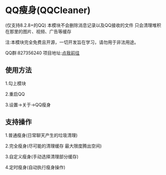 # QQ瘦身(QQCleaner)
(仅支持8.2.8+的QQ)
本模块不会删除消息记录以及QQ接收的文件 只会清理堆积在那里的图片、视频、广告等缓存

注:本模块完全免费且开源，一切开发旨在学习，请勿用于非法用途。

QQ群:827356240  项目地址:[点我前往](https://github.com/KyuubiRan/QQCleaner)


## 使用方法
1.勾上模块

2.重启QQ

3.设置->关于->QQ瘦身

## 支持操作
1.普通瘦身(日常聊天产生的垃圾清理)

2.完全瘦身(尽可能的清理缓存 最大限度腾出空间)

3.自定义瘦身(手动选择清理部分缓存)

4.定时瘦身(自动执行瘦身操作)
